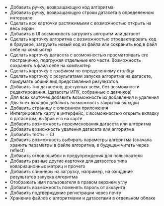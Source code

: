 * Добавить ручку, возвращающую код алгоритма
* Добавить ручку, возвращающую строки датасета в определенном интервале
* Сделать все карточки растяжимыми с возможностью открыть на весь экран
* Добавить в UI возможность загрузить алгоритм или датасет
* Сделать карточку алгоритма с возможностью отредактировать код в браузере, загрузить новый код из файла или сохранить код в файл себе на компьютер
* Сделать карточку датасета с возможностью просматривать его постранично, подгружая отдельные его части. Возможность сохранить в файл себе на компьютер
* Сделать карточку с графиком по определенному столбцу
* Сделать карточку с результатами запуска алгоритма на датасете, придумать общий вид представления результатов
* Добавить тип датасетов, доступных всем, без возможности редактирования. (датасеты ИПУ, собранные с датчиков)
* Для всех карточек добавить возможность их добавления и удаления
* Для всех вкладок добавить возможность закрытия вкладки
* Добавить страницу с описанием приложения
* Интегрировать карту в интерфейс, с возможностью открыть вкладку с датасетом, выбрав его на карте
* Добавить возможность переименования датасета или алгоритма
* Добавить возиожность удаления датасета или алгоритма
* Добавить тесты + CI
* Добавить возможность выбирать параметры алгоритма (сначала хранить параметры в файле алгоритма, в будущем читать через reflect)
* Добавить отлов ошибок и предупреждения для пользователя
* Добавить разные другие карточки для датасетов типа ковариационных матриц и прочего
* Добавить спиннеры на загрузку, например, на ожидание результатов запуска алгоритма
* Отображать имя пользователя в правом верхнем углу
* Добавить возможность поменять пароль от аккаунта
* Добавить подтверждение регистрации через почту
* Хранение файлов с алгоритмами и датасетами в отдельном облаке
